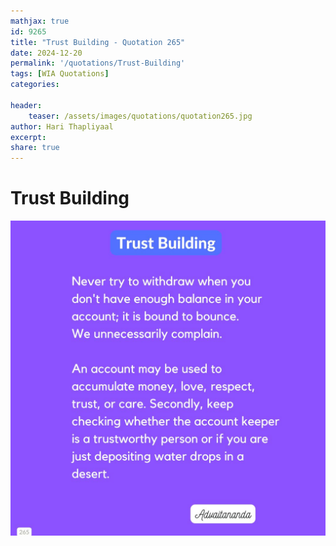 ```yaml
---
mathjax: true
id: 9265
title: "Trust Building - Quotation 265"
date: 2024-12-20
permalink: '/quotations/Trust-Building'
tags: [WIA Quotations] 
categories: 

header:
    teaser: /assets/images/quotations/quotation265.jpg
author: Hari Thapliyaal 
excerpt:
share: true 
---
```


# Trust Building

![Trust Building](/assets/images/quotations/quotation265.jpg)
